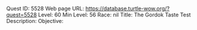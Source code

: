 Quest ID: 5528
Web page URL: https://database.turtle-wow.org/?quest=5528
Level: 60
Min Level: 56
Race: nil
Title: The Gordok Taste Test
Description: 
Objective: 
